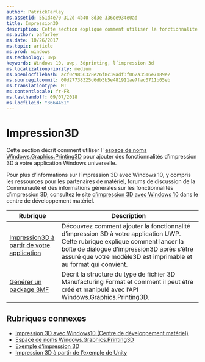 ```yaml
---
author: PatrickFarley
ms.assetid: 551d4e70-312d-4b40-8d3e-336ce934e0ad
title: Impression3D
description: Cette section explique comment utiliser la fonctionnalité d’impression 3D dans votre application Windows universelle.
ms.author: pafarley
ms.date: 10/26/2017
ms.topic: article
ms.prod: windows
ms.technology: uwp
keywords: Windows 10, uwp, 3dprinting, l’impression 3d
ms.localizationpriority: medium
ms.openlocfilehash: acf0c9856328e26f8c39adf3f062a3516e7189e2
ms.sourcegitcommit: 00d27738325d6db5b5e481911ae7fac0711b05eb
ms.translationtype: MT
ms.contentlocale: fr-FR
ms.lasthandoff: 09/07/2018
ms.locfileid: "3664451"
---
```

# <a name="3d-printing"></a>Impression3D


Cette section décrit comment utiliser l' [espace de noms Windows.Graphics.Printing3D](https://msdn.microsoft.com/library/windows/apps/windows.graphics.printing3d.aspx) pour ajouter des fonctionnalités d’impression 3D à votre application Windows universelle.  

Pour plus d’informations sur l’impression 3D avec Windows 10, y compris les ressources pour les partenaires de matériel, forums de discussion de la Communauté et des informations générales sur les fonctionnalités d’impression 3D, consultez le site [d’impression 3D avec Windows 10](https://developer.microsoft.com/windows/hardware/3d-print-support-windows-10) dans le centre de développement matériel.

| Rubrique | Description |
|-------|-------------|
| [Impression3D à partir de votre application](3d-print-from-app.md) | Découvrez comment ajouter la fonctionnalité d’impression 3D à votre application UWP. Cette rubrique explique comment lancer la boîte de dialogue d’impression3D après s’être assuré que votre modèle3D est imprimable et au format qui convient. |
| [Générer un package 3MF](generate-3mf.md) | Décrit la structure du type de fichier 3D Manufacturing Format et comment il peut être créé et manipulé avec l’API Windows.Graphics.Printing3D. |

## <a name="related-topics"></a>Rubriques connexes

* [Impression 3D avec Windows10 (Centre de développement matériel)](https://developer.microsoft.com/windows/hardware/3d-print-support-windows-10)
* [Espace de noms Windows.Graphics.Printing3D](https://msdn.microsoft.com/library/windows/apps/windows.graphics.printing3d.aspx)
* [Exemple d’impression 3D](https://github.com/Microsoft/Windows-universal-samples/tree/master/Samples/3DPrinting)
* [Impression 3D à partir de l’exemple de Unity](https://github.com/Microsoft/Windows-universal-samples/tree/master/Samples/3DPrintingFromUnity)

 
